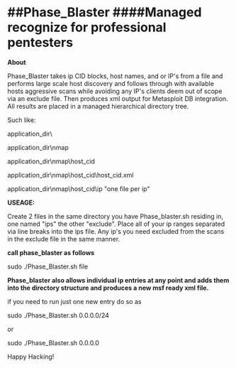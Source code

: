 ##Phase_Blaster
####Managed recognize for professional pentesters
=============

**About**

Phase_Blaster takes ip CID blocks, host names, and or IP's from a file and performs large scale host discovery and follows through with available hosts aggressive scans while avoiding any IP's clients deem out of scope via an exclude file. Then produces xml output for Metasploit DB integration. All results are placed in a managed hierarchical directory tree.

Such like:

application_dir\

application_dir\nmap

application_dir\nmap\host_cid

application_dir\nmap\host_cid\host_cid.xml

application_dir\nmap\host_cid\ip "one file per ip"

**USEAGE:**

Create 2 files in the same directory you have Phase_blaster.sh residing in, one named "ips" the other "exclude". Place all of your ip ranges separated via line breaks into the ips file. Any ip's you need excluded from the scans in the exclude file in the same manner.

**call phase_blaster as follows**

sudo ./Phase_Blaster.sh file

**Phase_blaster also allows individual ip entries at any point and adds them into the directory structure and produces a new msf ready xml file.**

if you need to run just one new entry do so as

sudo ./Phase_Blaster.sh 0.0.0.0/24

or

sudo ./Phase_Blaster.sh 0.0.0.0

Happy Hacking!